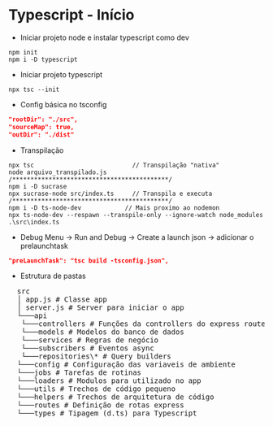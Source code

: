 # Typescript - Início

- Iniciar projeto node e instalar typescript como dev

```
npm init
npm i -D typescript
```

- Iniciar projeto typescript

```
npx tsc --init
```

- Config básica no tsconfig

```json
"rootDir": "./src",
"sourceMap": true,
"outDir": "./dist"
```

- Transpilação

```
npx tsc                           // Transpilação "nativa"
node arquivo_transpilado.js
/*******************************************/
npm i -D sucrase
npx sucrase-node src/index.ts     // Transpila e executa
/*******************************************/
npm i -D ts-node-dev            // Mais proximo ao nodemon
npx ts-node-dev --respawn --transpile-only --ignore-watch node_modules .\src\index.ts
```

- Debug
  Menu -> Run and Debug -> Create a launch json -> adicionar o prelaunchtask

```json
"preLaunchTask": "tsc build -tsconfig.json",
```

- Estrutura de pastas
<pre>
  src
  │ app.js # Classe app
  │ server.js # Server para iniciar o app
  └───api  
   └───controllers # Funções da controllers do express route
   └───models # Modelos do banco de dados
   └───services # Regras de negócio
   └───subscribers # Eventos async
   └───repositories\* # Query builders
  └───config # Configuração das variaveis de ambiente
  └───jobs # Tarefas de rotinas
  └───loaders # Modulos para utilizado no app
  └───utils # Trechos de código pequeno
  └───helpers # Trechos de arquitetura de código
  └───routes # Definição de rotas express
  └───types # Tipagem (d.ts) para Typescript
</pre>
